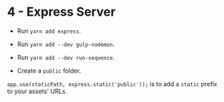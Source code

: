 # 4 - Express Server


- Run `yarn add express`.
- Run `yarn add --dev gulp-nodemon`.
- Run `yarn add --dev run-sequence`.

- Create a `public` folder.



`app.use(staticPath, express.static('public'));` is to add a `static` prefix to your assets' URLs.
